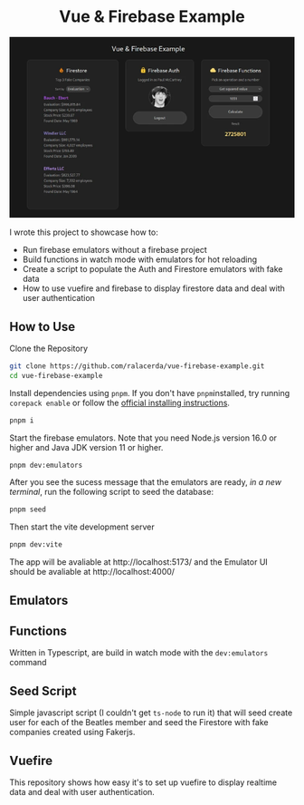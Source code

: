 <div align="center">

# Vue & Firebase Example

![Screenshot][screenshot]

</div>

I wrote this project to showcase how to:
- Run firebase emulators without a firebase project
- Build functions in watch mode with emulators for hot reloading 
- Create a script to populate the Auth and Firestore emulators with fake data
- How to use vuefire and firebase to display firestore data and deal with user authentication

## How to Use

Clone the Repository

```bash
git clone https://github.com/ralacerda/vue-firebase-example.git
cd vue-firebase-example
```

Install dependencies using `pnpm`. If you don't have `pnpm`installed, try running `corepack enable` or follow the [official installing instructions](https://pnpm.io/installation).

```bash
pnpm i
```

Start the firebase emulators. Note that you need Node.js version 16.0 or higher and Java JDK version 11 or higher.
```bash
pnpm dev:emulators
```

After you see the sucess message that the emulators are ready, *in a new terminal*, run the following script to seed the database:
```bash
pnpm seed
```

Then start the vite development server
```bash
pnpm dev:vite
```

The app will be avaliable at http://localhost:5173/ and the Emulator UI should be avaliable at http://localhost:4000/

## Emulators

## Functions

Written in Typescript, are build in watch mode with the `dev:emulators` command

## Seed Script

Simple javascript script (I couldn't get `ts-node` to run it) that will seed create user for each of the Beatles member and seed the Firestore with fake companies created using Fakerjs.

## Vuefire

This repository shows how easy it's to set up vuefire to display realtime data and deal with user authentication.

[screenshot]: screenshot.webp